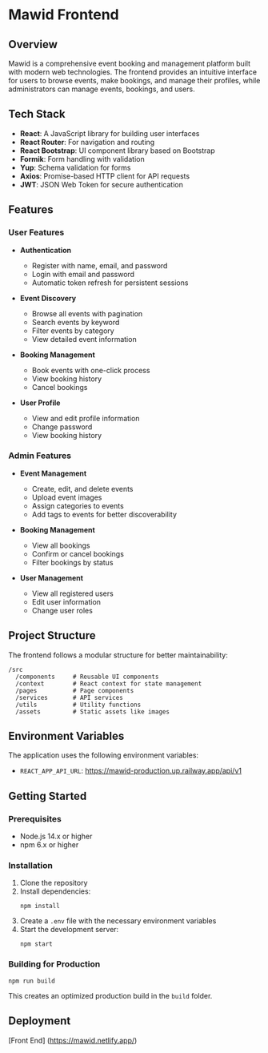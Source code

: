 # Mawid Frontend

## Overview

Mawid is a comprehensive event booking and management platform built with modern web technologies. The frontend provides an intuitive interface for users to browse events, make bookings, and manage their profiles, while administrators can manage events, bookings, and users.

## Tech Stack

- **React**: A JavaScript library for building user interfaces
- **React Router**: For navigation and routing
- **React Bootstrap**: UI component library based on Bootstrap
- **Formik**: Form handling with validation
- **Yup**: Schema validation for forms
- **Axios**: Promise-based HTTP client for API requests
- **JWT**: JSON Web Token for secure authentication

## Features

### User Features

- **Authentication**
  - Register with name, email, and password
  - Login with email and password
  - Automatic token refresh for persistent sessions

- **Event Discovery**
  - Browse all events with pagination
  - Search events by keyword
  - Filter events by category
  - View detailed event information

- **Booking Management**
  - Book events with one-click process
  - View booking history
  - Cancel bookings

- **User Profile**
  - View and edit profile information
  - Change password
  - View booking history

### Admin Features

- **Event Management**
  - Create, edit, and delete events
  - Upload event images
  - Assign categories to events
  - Add tags to events for better discoverability

- **Booking Management**
  - View all bookings
  - Confirm or cancel bookings
  - Filter bookings by status

- **User Management**
  - View all registered users
  - Edit user information
  - Change user roles

## Project Structure

The frontend follows a modular structure for better maintainability:

```
/src
  /components     # Reusable UI components
  /context        # React context for state management
  /pages          # Page components
  /services       # API services
  /utils          # Utility functions
  /assets         # Static assets like images
```

## Environment Variables

The application uses the following environment variables:

- `REACT_APP_API_URL`: https://mawid-production.up.railway.app/api/v1

## Getting Started

### Prerequisites

- Node.js 14.x or higher
- npm 6.x or higher

### Installation

1. Clone the repository
2. Install dependencies:
   ```
   npm install
   ```
3. Create a `.env` file with the necessary environment variables
4. Start the development server:
   ```
   npm start
   ```

### Building for Production

```
npm run build
```

This creates an optimized production build in the `build` folder.

## Deployment

[Front End] (https://mawid.netlify.app/)
